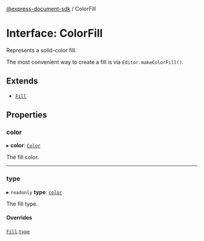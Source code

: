 [@express-document-sdk](../overview.md) / ColorFill

# Interface: ColorFill

Represents a solid-color fill.

The most convenient way to create a fill is via `Editor.makeColorFill()`.

## Extends

-   [`Fill`](Fill.md)

## Properties

### color

▸ **color**: [`Color`](Color.md)

The fill color.

---

### type

▸ `readonly` **type**: [`color`](../enumerations/FillType.md#color)

The fill type.

#### Overrides

[`Fill`](Fill.md).[`type`](Fill.md#type)
